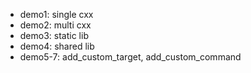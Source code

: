 

* demo1: single cxx
* demo2: multi cxx
* demo3: static lib
* demo4: shared lib
* demo5-7: add_custom_target, add_custom_command

